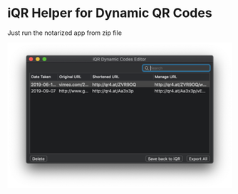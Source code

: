 # iQR Helper for Dynamic QR Codes

Just run the notarized app from zip file 

![logo](https://github.com/xhruso00/iQR-Helper/blob/master/iQRHelper.png)

